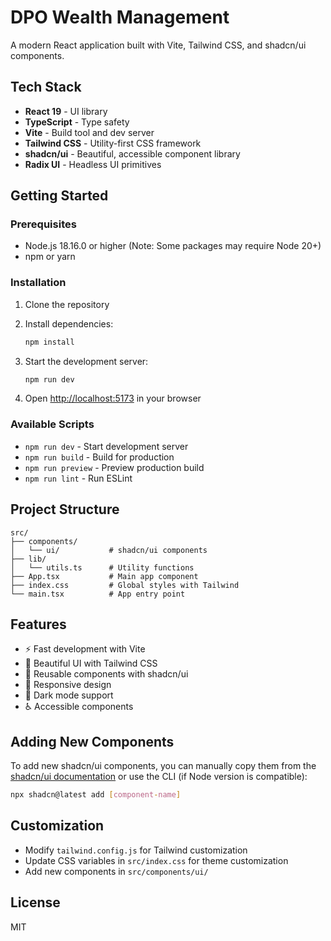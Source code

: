# DPO Wealth Management

A modern React application built with Vite, Tailwind CSS, and shadcn/ui components.

## Tech Stack

- **React 19** - UI library
- **TypeScript** - Type safety
- **Vite** - Build tool and dev server
- **Tailwind CSS** - Utility-first CSS framework
- **shadcn/ui** - Beautiful, accessible component library
- **Radix UI** - Headless UI primitives

## Getting Started

### Prerequisites

- Node.js 18.16.0 or higher (Note: Some packages may require Node 20+)
- npm or yarn

### Installation

1. Clone the repository
2. Install dependencies:

   ```bash
   npm install
   ```

3. Start the development server:

   ```bash
   npm run dev
   ```

4. Open [http://localhost:5173](http://localhost:5173) in your browser

### Available Scripts

- `npm run dev` - Start development server
- `npm run build` - Build for production
- `npm run preview` - Preview production build
- `npm run lint` - Run ESLint

## Project Structure

```
src/
├── components/
│   └── ui/           # shadcn/ui components
├── lib/
│   └── utils.ts      # Utility functions
├── App.tsx           # Main app component
├── index.css         # Global styles with Tailwind
└── main.tsx          # App entry point
```

## Features

- ⚡ Fast development with Vite
- 🎨 Beautiful UI with Tailwind CSS
- 🧩 Reusable components with shadcn/ui
- 📱 Responsive design
- 🌙 Dark mode support
- ♿ Accessible components

## Adding New Components

To add new shadcn/ui components, you can manually copy them from the [shadcn/ui documentation](https://ui.shadcn.com/docs/components) or use the CLI (if Node version is compatible):

```bash
npx shadcn@latest add [component-name]
```

## Customization

- Modify `tailwind.config.js` for Tailwind customization
- Update CSS variables in `src/index.css` for theme customization
- Add new components in `src/components/ui/`

## License

MIT
